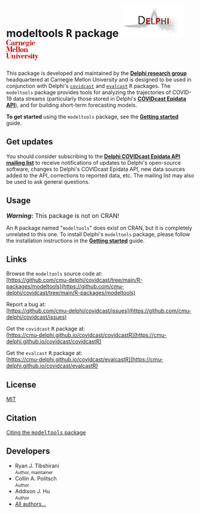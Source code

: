 # modeltools <tt>R</tt> package <a href="https://delphi.cmu.edu/"><img src="man/figures/delphi_logo.png" height = 85><img src="man/figures/cmu_logo.png" height=55></a>

This package is developed and maintained by the 
[**Delphi research group**](https://delphi.cmu.edu/) 
headquartered at Carnegie Mellon University and is designed to be used in 
conjunction with Delphi's
[`covidcast`](https://cmu-delphi.github.io/covidcast/covidcastR) and 
[`evalcast`](https://cmu-delphi.github.io/covidcast/evalcastR) 
<tt>R</tt> packages. The `modeltools` package provides tools for analyzing the
trajectories of COVID-19 data streams (particularly those stored in Delphi's
[**COVIDcast Epidata API**](https://cmu-delphi.github.io/delphi-epidata/api/covidcast_signals.html)), 
and for building short-term forecasting models.

**To get started** using the `modeltools` package, see the
[**Getting started**](../../docs/modeltoolsR/articles/modeltools.html)
guide.


## Get updates

You should consider subscribing to the 
[**Delphi COVIDcast Epidata API mailing list**](https://lists.andrew.cmu.edu/mailman/listinfo/delphi-covidcast-api)
to receive notifications of updates to Delphi's open-source software, changes 
to Delphi's COVIDcast Epidata API, new data sources added to the API, 
corrections to reported data, etc. The mailing list may also be used to ask 
general questions.


## Usage

<font size="3">**_Warning_:** This package is not on CRAN!</font>

An <tt>R</tt> package named "`modeltools`" does exist on CRAN, but it is 
completely unrelated to this one. To install Delphi's `modeltools` package, 
please follow the installation instructions in the 
[**Getting started**](../../docs/modeltoolsR/articles/modeltools.html)
guide.


## Links

Browse the `modeltools` source code at: <br/>
[https://github.com/cmu-delphi/covidcast/tree/main/R-packages/modeltools](https://github.com/cmu-delphi/covidcast/tree/main/R-packages/modeltools)

Report a bug at: <br/>
[https://github.com/cmu-delphi/covidcast/issues](https://github.com/cmu-delphi/covidcast/issues)

Get the `covidcast` <tt>R</tt> package at: <br/>
[https://cmu-delphi.github.io/covidcast/covidcastR](https://cmu-delphi.github.io/covidcast/covidcastR)

Get the `evalcast` <tt>R</tt> package at: <br/>
[https://cmu-delphi.github.io/covidcast/evalcastR](https://cmu-delphi.github.io/covidcast/evalcastR)


## License
[MIT](https://opensource.org/licenses/mit-license.php)


## Citation

[Citing the <tt>modeltools</tt> package](../../docs/modeltoolsR/authors.html)


## Developers

<ul class="list-unstyled">
<li>Ryan J. Tibshirani 
<a href="https://orcid.org/0000-0002-2158-8304" target="orcid.widget" aria-label="ORCID"><span class="fab fa-orcid orcid" aria-hidden="true"></span></a>
<br><small class="roles"> Author, maintainer </small></li>
<li>Collin A. Politsch 
<a href="https://orcid.org/0000-0003-3727-9167" target="orcid.widget" aria-label="ORCID"><span class="fab fa-orcid orcid" aria-hidden="true"></span></a>
<br><small class="roles"> Author </small></li>
<li>Addison J. Hu 
<a href="https://orcid.org/0000-0002-9339-7291" target="orcid.widget" aria-label="ORCID"><span class="fab fa-orcid orcid" aria-hidden="true"></span></a>
<br><small class="roles"> Author </small></li>
<li><a href="../../docs/modeltoolsR/authors.html">All authors...</a></li>
</ul>
